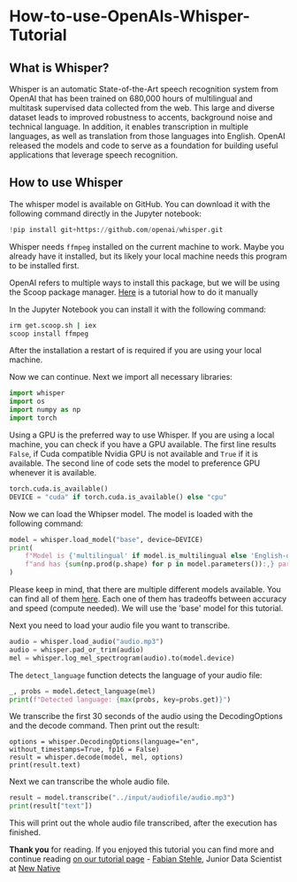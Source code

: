 # How-to-use-OpenAIs-Whisper-Tutorial


## What is Whisper?

Whisper is an automatic State-of-the-Art speech recognition system from OpenAI that has been trained on 680,000 hours 
of multilingual and multitask supervised data collected from the web. This large and diverse 
dataset leads to improved robustness to accents, background noise and technical language. In 
addition, it enables transcription in multiple languages, as well as translation from those 
languages into English. OpenAI released the models and code to serve as a foundation for building useful
applications that leverage speech recognition. 

## How to use Whisper

The whisper model is available on GitHub. You can download it with the following command directly in the Jupyter notebook:

```python
!pip install git+https://github.com/openai/whisper.git 
```

Whisper needs `ffmpeg` installed on the current machine to work. Maybe you already have it installed, 
but its likely your local machine needs this program to be installed first. 

OpenAI refers to multiple ways to install this package, but we will be using the Scoop package manager.
 [Here](https://www.wikihow.com/Install-FFmpeg-on-Windows) is a tutorial
how to do it manually

In the Jupyter Notebook you can install it with the following command:

```bash
irm get.scoop.sh | iex
scoop install ffmpeg
```

After the installation a restart of is required if you are using your local machine.

Now we can continue. Next we import all necessary libraries:

```python
import whisper
import os
import numpy as np
import torch
```

Using a GPU is the preferred way to use Whisper. If you are using a local machine, you can check 
if you have a GPU available. 
The first line results `False`, if Cuda compatible Nvidia GPU is not available and `True` if it 
is available. The second line of 
code sets the model to preference GPU whenever it is available.

```python
torch.cuda.is_available()
DEVICE = "cuda" if torch.cuda.is_available() else "cpu"
```

Now we can load the Whipser model. The model is loaded with the following command:

```python
model = whisper.load_model("base", device=DEVICE)
print(
    f"Model is {'multilingual' if model.is_multilingual else 'English-only'} "
    f"and has {sum(np.prod(p.shape) for p in model.parameters()):,} parameters."
)
```

Please keep in mind, that there are multiple different models available. You can find all of them 
[here](https://github.com/openai/whisper/blob/main/model-card.md).
Each one of them has tradeoffs between accuracy and speed (compute needed). We will use the 
'base' model for this tutorial.

Next you need to load your audio file you want to transcribe. 

```python
audio = whisper.load_audio("audio.mp3")
audio = whisper.pad_or_trim(audio)
mel = whisper.log_mel_spectrogram(audio).to(model.device)
```

The `detect_language` function detects the language of your audio file:

```python
_, probs = model.detect_language(mel)
print(f"Detected language: {max(probs, key=probs.get)}")
```

We transcribe the first 30 seconds of the audio using the DecodingOptions and the decode command. 
Then print out the result:

```pyhton
options = whisper.DecodingOptions(language="en", without_timestamps=True, fp16 = False)
result = whisper.decode(model, mel, options)
print(result.text)
```

Next we can transcribe the whole audio file.
  
```python
result = model.transcribe("../input/audiofile/audio.mp3")
print(result["text"])
```

This will print out the whole audio file transcribed, after the execution has finished.

**Thank you** for reading. If you enjoyed this tutorial you can find more and continue reading 
[on our tutorial page](https://lablab.ai/t/) - [Fabian Stehle](https://github.com/ezzcodeezzlife), 
Junior Data Scientist at [New Native](https://newnative.ai/)
